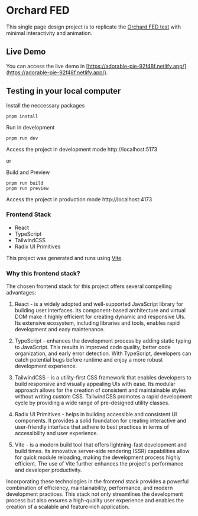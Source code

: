 # Orchard FED

This single page design project is to replicate the [Orchard FED test](https://projects.invisionapp.com/share/N312IJ0C8GMK#/screens) with minimal interactivity and animation.

## Live Demo

You can access the live demo in [https://adorable-pie-92f48f.netlify.app/](https://adorable-pie-92f48f.netlify.app/).

## Testing in your local computer

Install the neccessary packages
```
pnpm install
```

Run in development
```
pnpm run dev
```
Access the project in development mode http://localhost:5173

or

Build and Preview

```
pnpm run build
pnpm run preview
```
Access the project in production mode http://localhost:4173

### Frontend Stack

- React
- TypeScript
- TailwindCSS
- Radix UI Primitives

This project was generated and runs using [Vite](https://vitejs.dev/).

### Why this frontend stack?

The chosen frontend stack for this project offers several compelling advantages:

1. React - is a widely adopted and well-supported JavaScript library for building user interfaces. Its component-based architecture and virtual DOM make it highly efficient for creating dynamic and responsive UIs. Its extensive ecosystem, including libraries and tools, enables rapid development and easy maintenance.

2. TypeScript - enhances the development process by adding static typing to JavaScript. This results in improved code quality, better code organization, and early error detection. With TypeScript, developers can catch potential bugs before runtime and enjoy a more robust development experience.

3. TailwindCSS - is a utility-first CSS framework that enables developers to build responsive and visually appealing UIs with ease. Its modular approach allows for the creation of consistent and maintainable styles without writing custom CSS. TailwindCSS promotes a rapid development cycle by providing a wide range of pre-designed utility classes.

4. Radix UI Primitives - helps in building accessible and consistent UI components. It provides a solid foundation for creating interactive and user-friendly interface that adhere to best practices in terms of accessibility and user experience.

5. Vite - is a modern build tool that offers lightning-fast development and build times. Its innovative server-side rendering (SSR) capabilities allow for quick module reloading, making the development process highly efficient. The use of Vite further enhances the project's performance and developer productivity.

Incorporating these technologies in the frontend stack provides a powerful combination of efficiency, maintainability, performance, and modern development practices. This stack not only streamlines the development process but also ensures a high-quality user experience and enables the creation of a scalable and feature-rich application.
